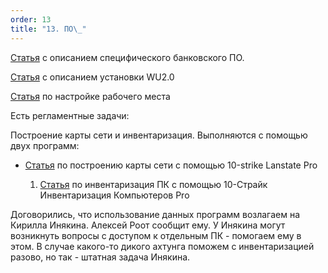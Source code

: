 ```yaml
---
order: 13
title: "13. ПО\_"
---
```


[Статья](https://support.sb-consult.ru/front/knowbaseitem.form.php?id=569) с описанием специфического банковского ПО.

[Статья](https://support.sb-consult.ru/front/knowbaseitem.form.php?id=600) с описанием установки WU2.0

[Статья](https://support.sb-consult.ru/front/knowbaseitem.form.php?id=800) по настройке рабочего места

Есть регламентные задачи:

Построение карты сети и инвентаризация. Выполняются с помощью двух программ:

-  [Статья](https://support.sb-consult.ru/front/knowbaseitem.form.php?id=736) по построению карты сети c помощью 10-strike Lanstate Pro

   1. [Статья](https://support.sb-consult.ru/front/knowbaseitem.form.php?id=737) по инвентаризация ПК с помощью 10-Страйк Инвентаризация Компьютеров Pro

Договорились, что использование данных программ возлагаем на Кирилла Инякина. Алексей Роот сообщит ему. У Инякина могут возникнуть вопросы с доступом к отдельным ПК - помогаем ему в этом. В случае какого-то дикого ахтунга поможем с инвентаризацией разово, но так - штатная задача Инякина.